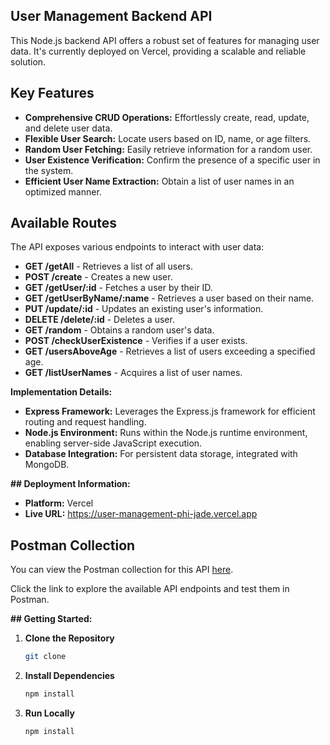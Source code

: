 ## User Management Backend API

This Node.js backend API offers a robust set of features for managing user data. It's currently deployed on Vercel, providing a scalable and reliable solution.

## Key Features

- **Comprehensive CRUD Operations:** Effortlessly create, read, update, and delete user data.
- **Flexible User Search:** Locate users based on ID, name, or age filters.
- **Random User Fetching:** Easily retrieve information for a random user.
- **User Existence Verification:** Confirm the presence of a specific user in the system.
- **Efficient User Name Extraction:** Obtain a list of user names in an optimized manner.

## Available Routes

The API exposes various endpoints to interact with user data:

- **GET /getAll** - Retrieves a list of all users.
- **POST /create** - Creates a new user.
- **GET /getUser/:id** - Fetches a user by their ID.
- **GET /getUserByName/:name** - Retrieves a user based on their name.
- **PUT /update/:id** - Updates an existing user's information.
- **DELETE /delete/:id** - Deletes a user.
- **GET /random** - Obtains a random user's data.
- **POST /checkUserExistence** - Verifies if a user exists.
- **GET /usersAboveAge** - Retrieves a list of users exceeding a specified age.
- **GET /listUserNames** - Acquires a list of user names.

**Implementation Details:**

- **Express Framework:** Leverages the Express.js framework for efficient routing and request handling.
- **Node.js Environment:** Runs within the Node.js runtime environment, enabling server-side JavaScript execution.
- **Database Integration:** For persistent data storage, integrated with MongoDB.

**## Deployment Information:**

- **Platform:** Vercel
- **Live URL:** https://user-management-phi-jade.vercel.app
## Postman Collection

You can view the Postman collection for this API [here](./app.postman_collection.json). 

Click the link to explore the available API endpoints and test them in Postman.


**## Getting Started:**

1. **Clone the Repository**
   ```bash
   git clone
2. **Install Dependencies**
   ```bash
   npm install
1. **Run Locally**
   ```bash
   npm install

